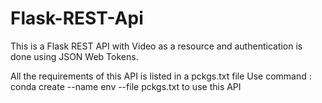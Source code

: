 # Flask-REST-Api
This is a Flask REST API with Video as a resource and authentication is done using JSON Web Tokens.

All the requirements of this API is listed in a pckgs.txt file
Use command : conda create --name env --file pckgs.txt to use this API

